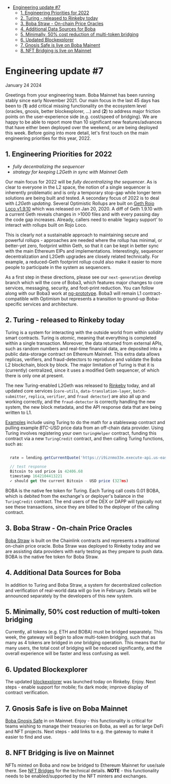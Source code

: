 - [Engineering update #7](#engineering-update--7)
  * [1. Engineering Priorities for 2022](#1-engineering-priorities-for-2022)
  * [2. Turing - released to Rinkeby today](#2-turing---released-to-rinkeby-today)
  * [3. Boba Straw - On-chain Price Oracles](#3-boba-straw---on-chain-price-oracles)
  * [4. Additional Data Sources for Boba](#4-additional-data-sources-for-boba)
  * [5. Minimally, 50% cost reduction of multi-token bridging](#5-minimally--50--cost-reduction-of-multi-token-bridging)
  * [6. Updated Blockexplorer](#6-updated-blockexplorer)
  * [7. Gnosis Safe is live on Boba Mainent](#7-gnosis-safe-is-live-on-boba-mainent)
  * [8. NFT Bridging is live on Mainnet](#8-nft-bridging-is-live-on-mainnet)

# Engineering update #7

January 24 2024

Greetings from your engineering team. Boba Mainnet has been running stably since early November 2021. Our main focus in the last 45 days has been to (**1**) add critical missing functionality on the ecosystem level (oracles, gnosis, better blockexplorer, ...) and (**2**) to address major friction points on the user-experience side (e.g. cost/speed of bridging). We are happy to be able to report more than 10 significant new features/advances that have either been deployed over the weekend, or are being deployed this week. Before going into more detail, let's first touch on the main engineering priorities for this year, 2022. 

## 1. Engineering Priorities for 2022

* *fully decentralizing the sequencer*
* *strategy for keeping L2Geth in sync with Mainnet Geth*

Our main focus for 2022 will be *fully decentralizing the sequencer*. As is clear to everyone in the L2 space, the notion of a single sequencer is inherently problematic and is only a temporary stop-gap while longer term solutions are being built and tested. A secondary focus of 2022 is to deal with *L2Geth updating*. Several Optimistic Rollups are built on [Geth Rojo Loco v1.9.10](https://github.com/ethereum/go-ethereum/releases/tag/v1.9.10) which was released on Jan 20, 2020. A diff of Geth 1.9.10 with a current Geth reveals changes in >1000 files and with every passing day the code gap increases. Already, callers need to enable 'legacy support' to interact with rollups built on Rojo Loco. 

This is clearly not a sustainable approach to maintaining secure and powerful rollups - approaches are needed where the rollup has minimal, or better-yet zero, footprint within Geth, so that it can be kept in better sync with the main Ethereum EIPs and implementations. Interestingly, sequencer decentralization and L2Geth upgrades are closely related technically. For example, a reduced-Geth footprint rollup could also make it easier to more people to participate in the system as sequencers. 

As a first step in these directions, please see our `next-generation` develop branch which will the core of Boba3, which features major changes to core services, messaging, security, and foot-print reduction. You can follow along with our Boba3 work at [ng-prototype](https://github.com/omgnetwork/optimism-v2/tree/mm/ng-prototype). Boba3 will remain L1 contract-compatible with Optimism but represents a transition to ground-up Boba-specific services and architecture.           

## 2. Turing - released to Rinkeby today

Turing is a system for interacting with the outside world from within solidity smart contracts. Turing is *atomic*, meaning that everything is completed within a single transaction. Moreover, the data returned from external APIs, such as random numbers and real-time financial data, are deposited into a public data-storage contract on Ethereum Mainnet. This extra data allows replicas, verifiers, and fraud-detectors to reproduce and validate the Boba L2 blockchain, block by block. The major limitation of Turing is that it is (currently) centralized, since it uses a modified Geth sequencer, of which there is only one at present. 

The new Turing-enabled L2Geth was released to [Rinkeby](rinkeby.boba.network) today, and all updated core services (`core-utils`, `data-translation-layer`, `batch-submitter`, `replica`, `verifier`, and `fraud detector`) are also all up and working correctly, and the `fraud-detector` is correctly handling the new system, the new block metadata, and the API response data that are being written to L1.

[Examples](https://github.com/omgnetwork/optimism-v2/tree/turing-hybrid-compute/packages/boba/turing) include using Turing to do the math for a stableswap contract and pulling example *BTC-USD* price data from an off-chain data provider. Using Turing involves registering your own `turingHelper` contract, funding this contract via a new `TuringCredit` contract, and then calling Turing functions, such as:

```javascript

  rate = lending.getCurrentQuote('https://i9iznmo33e.execute-api.us-east-1.amazonaws.com/quote', "BTC/USD")

  // test response
  Bitcoin to usd price is 42406.68
  timestamp 1642104413221
  ✓ should get the current Bitcoin - USD price (327ms)

```

BOBA is the native fee token for Turing. Each Turing call costs 0.01 BOBA, which is debited from the exchange's or deployer's balance in the `TuringCredit` contract. The end users of the DEX or DAPP will typically not see these transactions, since they are billed to the deployer of the calling contract. 

## 3. Boba Straw - On-chain Price Oracles 

[Boba Straw](https://github.com/omgnetwork/optimism-v2/tree/develop/packages/boba/contracts/contracts/oracle) is built on the Chainlink contracts and represents a traditional on-chain price oracle. Boba Straw was deployed to Rinkeby today and we are assisting data providers with early testing as they prepare to push data. BOBA is the native fee token for Boba Straw. 

## 4. Additional Data Sources for Boba

In addition to Turing and Boba Straw, a system for decentralized collection and verification of real-world data will go live in February. Details will be announced separately by the developers of this new system. 

## 5. Minimally, 50% cost reduction of multi-token bridging 

Currently, all tokens (e.g. ETH and BOBA) must be bridged separately. This week, the gateway will begin to allow multi-token bridging, such that as many as 4 tokens are bridged in *one* bridging operation. This means that for many users, the total cost of bridging will be reduced significantly, and the overall experience will be faster and less confusing as well. 

## 6. Updated Blockexplorer  

The updated [blockexplorer](https://blockexplorer.rinkeby.boba.network/) was launched today on Rinkeby. Enjoy. Next steps - enable support for mobile; fix dark mode; improve display of contract verification.

## 7. Gnosis Safe is live on Boba Mainnet

[Boba Gnosis Safe](https://safe.boba.network/app/welcome) in on Mainnet. Enjoy - this functionality is critical for teams wishing to manage their treasuries on Boba, as well as for large DeFi and NFT projects. Next steps - add links to e.g. the gateway to make it easier to find and use.

## 8. NFT Bridging is live on Mainnet

NFTs minted on Boba and now be bridged to Ethereum Mainnet for use/sale there. See [NFT Bridges](https://github.com/omgnetwork/optimism-v2/blob/develop/packages/boba/contracts/contracts/bridges/README.md) for the technical details. **NOTE** - this functionality needs to be enabled/supported by the NFT minters and exchanges.
